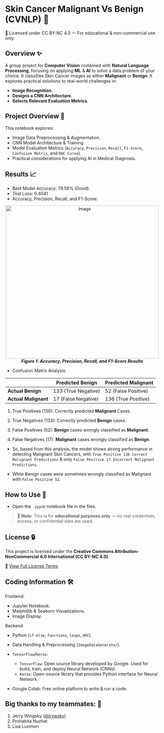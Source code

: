 # Skin Cancer Malignant Vs Benign (CVNLP) 🦠

📄 Licensed under CC BY-NC 4.0 — For educational & non-commercial use only.

## Overview ✨

A group project for **Computer Vision** combined with **Natural Language Processing**, focusing on applying **ML** & **AI** to solve a data problem of your choice. It classifies Skin Cancer images as either **Malignant** or **Benign**. It explores practical solutions to real-world challenges in:
- **Image Recognition**.
- **Designs a CNN Architecture**.
- **Selects Relevant Evaluation Metrics**.

## Project Overview 📌

This notebook explores:
- Image Data Preprocessing & Augmentation.
- CNN Model Architecture & Training.
- Model Evaluation Metrics (`Accuracy`, `Precision`, `Recall`, `F1-Score`, `Confusion Matrix`, and `ROC Curve`).
- Practical considerations for applying AI in Medical Diagnosis.

## Results 📈
- Best Model Accuracy: 79.59% (Good).
- Test Loss: 0.4041
- Accuracy, Precision, Recall, and F1-Score:

<p align="center">
<img src="https://github.com/user-attachments/assets/2755f03c-7991-4a22-bcd0-1b4b2c812134" alt="Image" width="500"/>
<br/>
<strong><em>Figure 1: Accuracy, Precision, Recall, and F1-Score Results</em></strong>
</p>

- Confusion Matrix Analysis:

|                      | **Predicted Benign** | **Predicted Malignant** |
|----------------------|----------------------|---------------------|
| **Actual Benign**    | 133 (True Negative)  | 52 (False Positive) |
| **Actual Malignant** | 17 (False Negative)  | 136 (True Positive) |

1. True Positives (136):
Correctly predicted **Malignant** Cases.

2. True Negatives (133):
Correctly predicted **Benign** cases.

3. False Positives (52):
**Benign** cases wrongly classified as **Malignant**.

4. False Negatives (17):
**Malignant** cases wrongly classified as **Benign**.

- So, based from this analysis, the model shows strong performance in detecting Malignant Skin Cancers, with `True Positive 136 Correct Malignant Predictions` & only `False Positive 17 Incorrect Malignant Predictions`.

- While Benign cases were sometimes wrongly classified as Malignant with `False Positive 52`.

## How to Use 🚀 
- Open the `.ipynb` notebook file in the files.

> 📁 **Note**: This is for **educational purposes only** — no real credentials, access, or confidential data are used.

## License 🔒 
This project is licensed under the **Creative Commons Attribution-NonCommercial 4.0 International (CC BY-NC 4.0)**.  

🔗 [View Full License Terms](https://creativecommons.org/licenses/by-nc/4.0/)

## Coding Information 🛠
Frontend:
- Jupyter Notebook.
- Matplotlib & Seaborn Visualizations.
- Image Display.

Backend:
- Python (`if-else`, `functions`, `loops`, etc).
- Data Handling & Preprocessing (`ImageDataGenerator`).

- `TensorFlow`/`Keras`:
  - `TensorFlow`: Open source library developed by Google. Used for build, train, and deploy Neural Network (CNNs).
  - `Keras`: Open-source library that provides Python interface for Neural Network.

- Google Colab: Free online platform to write & run a code.

## Big thanks to my teammates: 🙌
1. Jerry Wingsky ([@jrywsky](https://linktr.ee/JerryWingsky))
2. Prohabita Nuzhat
3. Lisa Luximon
